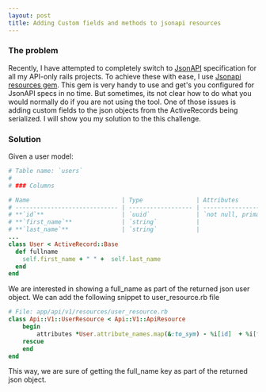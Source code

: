 ```yaml
---
layout: post
title: Adding Custom fields and methods to jsonapi resources
---
```

### The problem
Recently, I have attempted to completely switch to [JsonAPI](www.jsonapi.org) specification for all my API-only rails projects. 
To achieve these with ease, I use [Jsonapi resources gem](www.github.com/cerebris/jsonapi-resources). This gem is very handy to use and get's you configured for JsonAPI specs in no time. But sometimes, its not clear how to do what you would normally do if you are not using the tool. 
One of those issues is adding custom fields to the json objects from the ActiveRecords being serialized. I will show you my solution to the this challenge. 

### Solution 
Given a user model:
```ruby
# Table name: `users`
#
# ### Columns

# Name                          | Type               | Attributes
# ----------------------------- | ------------------ | ---------------------------
# **`id`**                      | `uuid`             | `not null, primary key`
# **`first_name`**              | `string`           |
# **`last_name`**               | `string`           |
...
class User < ActiveRecord::Base      
  def fullname
    self.first_name + " " +  self.last_name
  end
end
```
We are interested in showing a full_name as part of the returned json user object.
We can add the following snippet to user_resource.rb file
```ruby
# File: app/api/v1/resources/user_resource.rb
class Api::V1::UserResource < Api::V1::ApiResource
    begin
        attributes *User.attribute_names.map(&:to_sym) - %i[id]  + %i[full_name]   
    rescue
    end 
end
```
This way, we are sure of getting the full_name key as part of the returned json object.

